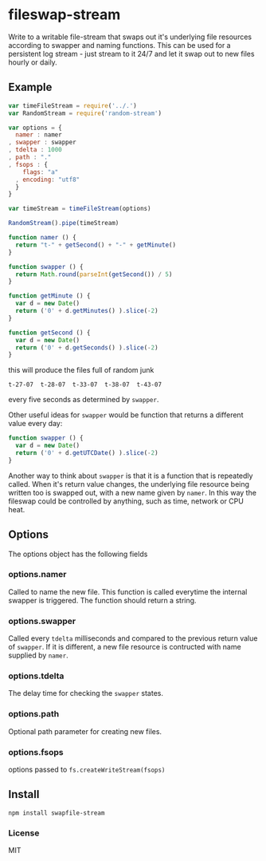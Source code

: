 # fileswap-stream

Write to a writable file-stream that swaps out it's underlying file resources according to swapper and naming functions. This can be used for a persistent log stream - just stream to it 24/7 and let it swap out to new files hourly or daily.

## Example
```javascript
var timeFileStream = require('../.')
var RandomStream = require('random-stream')

var options = {
  namer : namer
, swapper : swapper
, tdelta : 1000
, path : "."
, fsops : {
    flags: "a"
  , encoding: "utf8"
  }
}

var timeStream = timeFileStream(options)

RandomStream().pipe(timeStream)

function namer () {
  return "t-" + getSecond() + "-" + getMinute()
}

function swapper () {
  return Math.round(parseInt(getSecond()) / 5)
}

function getMinute () {
  var d = new Date()
  return ('0' + d.getMinutes() ).slice(-2)
}

function getSecond () {
  var d = new Date()
  return ('0' + d.getSeconds() ).slice(-2)
}
```
this will produce the files full of random junk

```shell
t-27-07  t-28-07  t-33-07  t-38-07  t-43-07
```
every five seconds as determined by `swapper`.

Other useful ideas for `swapper` would be function that returns a different value every day:
```javascript
function swapper () {
  var d = new Date()
  return ('0' + d.getUTCDate() ).slice(-2)
}
```

Another way to think about `swapper` is that it is a function that is repeatedly called. When it's return value changes, the underlying file resource being written too is swapped out, with a new name given by `namer`. In this way the fileswap could be controlled by anything, such as time, network or CPU heat.

## Options
The options object has the following fields

### options.namer
Called to name the new file. This function is called everytime the internal swapper is triggered. The function should return a string.

### options.swapper
Called every `tdelta` milliseconds and compared to the previous return value of `swapper`. If it is different, a new file resource is contructed with name supplied by `namer`.

### options.tdelta
The delay time for checking the `swapper` states.

### options.path
Optional path parameter for creating new files.

### options.fsops
options passed to `fs.createWriteStream(fsops)`

## Install
```shell
npm install swapfile-stream
```

### License
MIT
